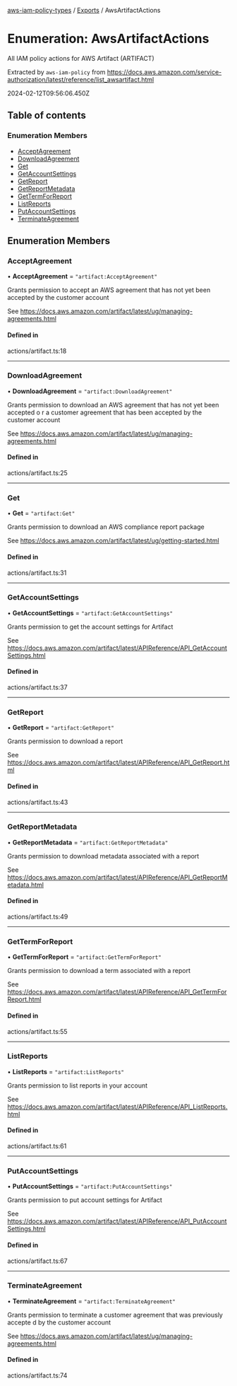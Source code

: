 [aws-iam-policy-types](../README.md) / [Exports](../modules.md) / AwsArtifactActions

# Enumeration: AwsArtifactActions

All IAM policy actions for AWS Artifact (ARTIFACT)

Extracted by `aws-iam-policy` from
https://docs.aws.amazon.com/service-authorization/latest/reference/list_awsartifact.html

2024-02-12T09:56:06.450Z

## Table of contents

### Enumeration Members

- [AcceptAgreement](AwsArtifactActions.md#acceptagreement)
- [DownloadAgreement](AwsArtifactActions.md#downloadagreement)
- [Get](AwsArtifactActions.md#get)
- [GetAccountSettings](AwsArtifactActions.md#getaccountsettings)
- [GetReport](AwsArtifactActions.md#getreport)
- [GetReportMetadata](AwsArtifactActions.md#getreportmetadata)
- [GetTermForReport](AwsArtifactActions.md#gettermforreport)
- [ListReports](AwsArtifactActions.md#listreports)
- [PutAccountSettings](AwsArtifactActions.md#putaccountsettings)
- [TerminateAgreement](AwsArtifactActions.md#terminateagreement)

## Enumeration Members

### AcceptAgreement

• **AcceptAgreement** = ``"artifact:AcceptAgreement"``

Grants permission to accept an AWS agreement that has not yet been accepted by
the customer account

See https://docs.aws.amazon.com/artifact/latest/ug/managing-agreements.html

#### Defined in

actions/artifact.ts:18

___

### DownloadAgreement

• **DownloadAgreement** = ``"artifact:DownloadAgreement"``

Grants permission to download an AWS agreement that has not yet been accepted o
r a customer agreement that has been accepted by the customer account

See https://docs.aws.amazon.com/artifact/latest/ug/managing-agreements.html

#### Defined in

actions/artifact.ts:25

___

### Get

• **Get** = ``"artifact:Get"``

Grants permission to download an AWS compliance report package

See https://docs.aws.amazon.com/artifact/latest/ug/getting-started.html

#### Defined in

actions/artifact.ts:31

___

### GetAccountSettings

• **GetAccountSettings** = ``"artifact:GetAccountSettings"``

Grants permission to get the account settings for Artifact

See https://docs.aws.amazon.com/artifact/latest/APIReference/API_GetAccountSettings.html

#### Defined in

actions/artifact.ts:37

___

### GetReport

• **GetReport** = ``"artifact:GetReport"``

Grants permission to download a report

See https://docs.aws.amazon.com/artifact/latest/APIReference/API_GetReport.html

#### Defined in

actions/artifact.ts:43

___

### GetReportMetadata

• **GetReportMetadata** = ``"artifact:GetReportMetadata"``

Grants permission to download metadata associated with a report

See https://docs.aws.amazon.com/artifact/latest/APIReference/API_GetReportMetadata.html

#### Defined in

actions/artifact.ts:49

___

### GetTermForReport

• **GetTermForReport** = ``"artifact:GetTermForReport"``

Grants permission to download a term associated with a report

See https://docs.aws.amazon.com/artifact/latest/APIReference/API_GetTermForReport.html

#### Defined in

actions/artifact.ts:55

___

### ListReports

• **ListReports** = ``"artifact:ListReports"``

Grants permission to list reports in your account

See https://docs.aws.amazon.com/artifact/latest/APIReference/API_ListReports.html

#### Defined in

actions/artifact.ts:61

___

### PutAccountSettings

• **PutAccountSettings** = ``"artifact:PutAccountSettings"``

Grants permission to put account settings for Artifact

See https://docs.aws.amazon.com/artifact/latest/APIReference/API_PutAccountSettings.html

#### Defined in

actions/artifact.ts:67

___

### TerminateAgreement

• **TerminateAgreement** = ``"artifact:TerminateAgreement"``

Grants permission to terminate a customer agreement that was previously accepte
d by the customer account

See https://docs.aws.amazon.com/artifact/latest/ug/managing-agreements.html

#### Defined in

actions/artifact.ts:74
